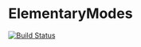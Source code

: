 # ElementaryModes

[![Build Status](https://github.com/HettieC/ElementaryModes.jl/actions/workflows/CI.yml/badge.svg?branch=main)](https://github.com/HettieC/ElementaryModes.jl/actions/workflows/CI.yml?query=branch%3Amain)
